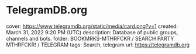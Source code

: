 # TelegramDB.org

cover: https://www.telegramdb.org/static/media/card.png?v=1
created: March 31, 2022 9:20 PM (UTC)
description: Database of public groups, channels and bots.
folder: BOOKMRKS-MTHRFCKR / SEARCH PARTY MTHRFCKR! / TELEGRAM
tags: Search, telegram
url: https://telegramdb.org